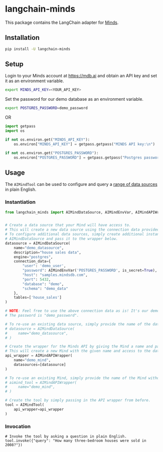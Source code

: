 # langchain-minds

This package contains the LangChain adapter for [Minds](https://mindsdb.com/minds).

## Installation

```bash
pip install -U langchain-minds
```

## Setup

Login to your Minds account at https://mdb.ai and obtain an API key and set it as an environment variable.

```bash
export MINDS_API_KEY=<YOUR_API_KEY>
```

Set the password for our demo database as an environment variable.
```bash
export POSTGRES_PASSWORD=demo_password
```

OR

```python
import getpass
import os

if not os.environ.get("MINDS_API_KEY"):
    os.environ["MINDS_API_KEY"] = getpass.getpass("MINDS API key:\n")

if not os.environ.get("POSTGRES_PASSWORD"):
    os.environ["POSTGRES_PASSWORD"] = getpass.getpass("Postgres password:\n")
```

## Usage

The `AIMindTool` can be used to configure and query a [range of data sources](https://docs.mdb.ai/docs/data_sources) in plain English.

### Instantiation

```python
from langchain_minds import AIMindDataSource, AIMindEnvVar, AIMindAPIWrapper, AIMindTool


# Create a data source that your Mind will have access to.
# This will create a new data source using the connection data provided with the given name.
# To configure additional data sources, simply create additional instances of
# AIMindDataSource and pass it to the wrapper below.
datasource = AIMindDataSource(
    name="demo_datasource",
    description="house sales data",
    engine="postgres",
    connection_data={
        "user": 'demo_user',
        "password": AIMindEnvVar('POSTGRES_PASSWORD', is_secret=True), # Use an environment variable for the password.
        "host": "samples.mindsdb.com",
        "port": 5432,
        "database": "demo",
        "schema": "demo_data"
    },
    tables=['house_sales']
)

# NOTE: Feel free to use the above connection data as is! It's our demo database open to the public.
# The password is "demo_password".

# To re-use an existing data source, simply provide the name of the data source without any other parameters.
# datasource = AIMindDataSource(
#     name="demo_datasource",
# )

# Create the wrapper for the Minds API by giving the Mind a name and passing in the data sources created above.
# This will create a new Mind with the given name and access to the data sources.
api_wrapper = AIMindAPIWrapper(
    name="demo_mind",
    datasources=[datasource]
)

# To re-use an existing Mind, simply provide the name of the Mind without any data sources.
# aimind_tool = AIMindAPIWrapper(
#     name="demo_mind",
# )

# Create the tool by simply passing in the API wrapper from before.
tool = AIMindTool(
    api_wrapper=api_wrapper
)
```

### Invocation

```
# Invoke the tool by asking a question in plain English.
tool.invoke({"query": "How many three-bedroom houses were sold in 2008?"})
```
